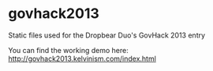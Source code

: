 govhack2013
===========

Static files used for the Dropbear Duo's GovHack 2013 entry

You can find the working demo here: http://govhack2013.kelvinism.com/index.html
